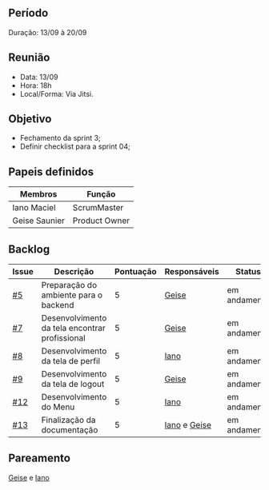 ## Período
Duração: 13/09 à 20/09


## Reunião
* Data: 13/09
* Hora: 18h
* Local/Forma: Via Jitsi.


## Objetivo
* Fechamento da sprint 3;
* Definir checklist para a sprint 04;


## Papeis definidos
| Membros  |  Função  |
| ------------------- | ------------------- |
|  Iano Maciel |  ScrumMaster |
|  Geise Saunier |  Product Owner |


## Backlog
| Issue | Descrição | Pontuação | Responsáveis | Status |
| ------------------- | ------------------- | ------------------- | ------------------- | ------------------- |
|  [#5](https://github.com/GeiseSaunier/Autizando/issues/5) | Preparação do ambiente para o backend | 5 | [Geise](https://github.com/GeiseSaunier) | em andamento |
|  [#7](https://github.com/GeiseSaunier/Autizando/issues/7) | Desenvolvimento da tela encontrar profissional  | 5 | [Geise](https://github.com/GeiseSaunier) | em andamento |
|  [#8](https://github.com/GeiseSaunier/Autizando/issues/8) | Desenvolvimento da tela de perfil  | 5 | [Iano](https://github.com/IanoMaciel)  | em andamento |
|  [#9](https://github.com/GeiseSaunier/Autizando/issues/9) | Desenvolvimento da tela de logout | 5 | [Geise](https://github.com/GeiseSaunier) | em andamento |
|  [#12](https://github.com/GeiseSaunier/Autizando/issues/12) | Desenvolvimento do Menu| 5 | [Iano](https://github.com/IanoMaciel) | em andamento |
|  [#13](https://github.com/GeiseSaunier/Autizando/issues/13) | Finalização da documentação | 5 | [Iano](https://github.com/IanoMaciel) e [Geise](https://github.com/GeiseSaunier) | em andamento |


## Pareamento

[Geise](https://github.com/GeiseSaunier) e [Iano](https://github.com/IanoMaciel) 